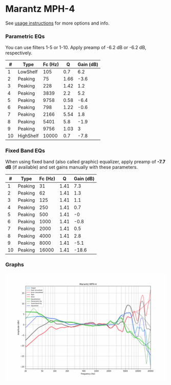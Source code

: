 # Marantz MPH-4
See [usage instructions](https://github.com/jaakkopasanen/AutoEq#usage) for more options and info.

### Parametric EQs
You can use filters 1-5 or 1-10. Apply preamp of -6.2 dB or -6.2 dB, respectively.

|   # | Type      |   Fc (Hz) |    Q |   Gain (dB) |
|-----|-----------|-----------|------|-------------|
|   1 | LowShelf  |       105 | 0.7  |         6.2 |
|   2 | Peaking   |        75 | 1.66 |        -3.6 |
|   3 | Peaking   |       228 | 1.42 |         1.2 |
|   4 | Peaking   |      3839 | 2.2  |         5.2 |
|   5 | Peaking   |      9758 | 0.58 |        -6.4 |
|   6 | Peaking   |       798 | 1.22 |        -0.6 |
|   7 | Peaking   |      2166 | 5.54 |         1.8 |
|   8 | Peaking   |      5401 | 5.8  |        -1.9 |
|   9 | Peaking   |      9756 | 1.03 |         3   |
|  10 | HighShelf |     10000 | 0.7  |        -7.8 |

### Fixed Band EQs
When using fixed band (also called graphic) equalizer, apply preamp of **-7.7 dB** (if available) and set gains manually with these parameters.

|   # | Type    |   Fc (Hz) |    Q |   Gain (dB) |
|-----|---------|-----------|------|-------------|
|   1 | Peaking |        31 | 1.41 |         7.3 |
|   2 | Peaking |        62 | 1.41 |         1.3 |
|   3 | Peaking |       125 | 1.41 |         1.1 |
|   4 | Peaking |       250 | 1.41 |         0.7 |
|   5 | Peaking |       500 | 1.41 |        -0   |
|   6 | Peaking |      1000 | 1.41 |        -0.8 |
|   7 | Peaking |      2000 | 1.41 |         0.5 |
|   8 | Peaking |      4000 | 1.41 |         2.8 |
|   9 | Peaking |      8000 | 1.41 |        -5.1 |
|  10 | Peaking |     16000 | 1.41 |       -18.6 |

### Graphs
![](./Marantz%20MPH-4.png)
